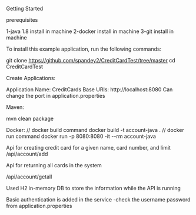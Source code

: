 
Getting Started

prerequisites

1-java 1.8 install in machine
2-docker install in machine
3-git install in machine


To install this example application, run the following commands:

git clone https://github.com/spandey2/CreditCardTest/tree/master
cd CreditCardTest


Create Applications:

Application Name: CreditCards
Base URIs: http://localhost:8080
Can change the port in application.properties

Maven:

mvn clean package


Docker:
// docker build command
docker build -t account-java .
// docker run command
docker run -p 8080:8080 -it --rm account-java

Api for creating credit card for a given name, card number, and limit
/api/account/add

Api for returning all cards in the system

/api/account/getall

Used H2 in-memory DB to store the information while the API is running

Basic authentication is added in the service -check the username password from application.properties


